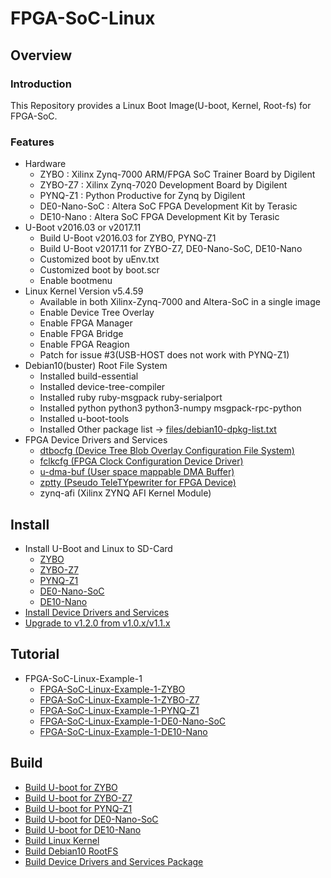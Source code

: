 FPGA-SoC-Linux
====================================================================================

Overview
------------------------------------------------------------------------------------

### Introduction

This Repository provides a Linux Boot Image(U-boot, Kernel, Root-fs) for FPGA-SoC.

### Features

* Hardware
  + ZYBO    : Xilinx Zynq-7000 ARM/FPGA SoC Trainer Board by Digilent
  + ZYBO-Z7 : Xilinx Zynq-7020 Development Board by Digilent
  + PYNQ-Z1 : Python Productive for Zynq by Digilent
  + DE0-Nano-SoC : Altera SoC FPGA Development Kit by Terasic
  + DE10-Nano    : Altera SoC FPGA Development Kit by Terasic
* U-Boot v2016.03 or v2017.11
  + Build U-Boot v2016.03 for ZYBO, PYNQ-Z1
  + Build U-Boot v2017.11 for ZYBO-Z7, DE0-Nano-SoC, DE10-Nano
  + Customized boot by uEnv.txt
  + Customized boot by boot.scr
  + Enable bootmenu
* Linux Kernel Version v5.4.59
  + Available in both Xilinx-Zynq-7000 and Altera-SoC in a single image
  + Enable Device Tree Overlay
  + Enable FPGA Manager
  + Enable FPGA Bridge
  + Enable FPGA Reagion
  + Patch for issue #3(USB-HOST does not work with PYNQ-Z1)
* Debian10(buster) Root File System
  + Installed build-essential
  + Installed device-tree-compiler
  + Installed ruby ruby-msgpack ruby-serialport
  + Installed python python3 python3-numpy msgpack-rpc-python
  + Installed u-boot-tools
  + Installed Other package list -> [files/debian10-dpkg-list.txt](files/debian10-dpkg-list.txt)
* FPGA Device Drivers and Services
  + [dtbocfg    (Device Tree Blob Overlay Configuration File System)](https://github.com/ikwzm/dtbocfg)
  + [fclkcfg    (FPGA Clock Configuration Device Driver)](https://github.com/ikwzm/fclkcfg)
  + [u-dma-buf  (User space mappable DMA Buffer)](https://github.com/ikwzm/udmabuf)
  + [zptty      (Pseudo TeleTYpewriter for FPGA Device)](https://github.com/ikwzm/PTTY_AXI4)
  + zynq-afi   (Xilinx ZYNQ AFI Kernel Module)

Install
------------------------------------------------------------------------------------

* Install U-Boot and Linux to SD-Card
  + [ZYBO](doc/install/zynq-zybo.md)
  + [ZYBO-Z7](doc/install/zynq-zybo-z7.md)
  + [PYNQ-Z1](doc/install/zynq-pynqz1.md)
  + [DE0-Nano-SoC](doc/install/de0-nano-soc.md)
  + [DE10-Nano](doc/install/de10-nano.md)
* [Install Device Drivers and Services](doc/install/device-drivers.md)
* [Upgrade to v1.2.0 from v1.0.x/v1.1.x](doc/install/upgrade-v1.2.0.md)

Tutorial
------------------------------------------------------------------------------------

* FPGA-SoC-Linux-Example-1
  - [FPGA-SoC-Linux-Example-1-ZYBO](https://github.com/ikwzm/FPGA-SoC-Linux-Example-1-ZYBO)
  - [FPGA-SoC-Linux-Example-1-ZYBO-Z7](https://github.com/ikwzm/FPGA-SoC-Linux-Example-1-ZYBO-Z7)
  - [FPGA-SoC-Linux-Example-1-PYNQ-Z1](https://github.com/ikwzm/FPGA-SoC-Linux-Example-1-PYNQ-Z1)
  - [FPGA-SoC-Linux-Example-1-DE0-Nano-SoC](https://github.com/ikwzm/FPGA-SoC-Linux-Example-1-DE0-Nano-SoC)
  - [FPGA-SoC-Linux-Example-1-DE10-Nano](https://github.com/ikwzm/FPGA-SoC-Linux-Example-1-DE10-Nano)

Build 
------------------------------------------------------------------------------------

* [Build U-boot for ZYBO](doc/build/u-boot-zynq-zybo.md)
* [Build U-boot for ZYBO-Z7](doc/build/u-boot-zynq-zybo-z7.md)
* [Build U-boot for PYNQ-Z1](doc/build/u-boot-zynq-pynqz1.md)
* [Build U-boot for DE0-Nano-SoC](doc/build/u-boot-de0-nano-soc.md)
* [Build U-boot for DE10-Nano](doc/build/u-boot-de10-nano.md)
* [Build Linux Kernel](doc/build/linux-kernel-5.4.59.md)
* [Build Debian10 RootFS](doc/build/debian10-rootfs.md)
* [Build Device Drivers and Services Package](doc/build/device-drivers.md)

